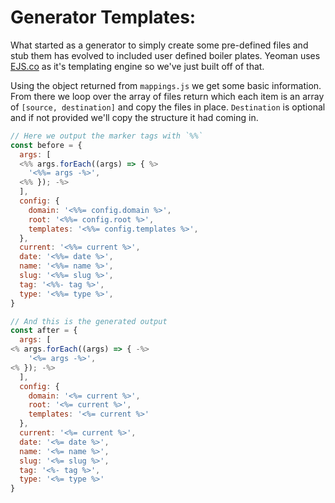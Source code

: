 # Generator Templates:
What started as a generator to simply create some pre-defined files and stub them has evolved to included user defined boiler plates. Yeoman uses [EJS.co](http://ejs.co/) as it's templating engine so we've just built off of that.

Using the object returned from `mappings.js` we get some basic information. From there we loop over the array of files return which each item is an array of `[source, destination]` and copy the files in place. `Destination` is optional and if not provided we'll copy the structure it had coming in.


```js
// Here we output the marker tags with `%%`
const before = {
  args: [
  <%% args.forEach((args) => { %>
    '<%%= args -%>',
  <%% }); -%>
  ],
  config: {
    domain: '<%%= config.domain %>',
    root: '<%%= config.root %>',
    templates: '<%%= config.templates %>',
  },
  current: '<%%= current %>',
  date: '<%%= date %>',
  name: '<%%= name %>',
  slug: '<%%= slug %>',
  tag: '<%%- tag %>',
  type: '<%%= type %>',
}

// And this is the generated output
const after = {
  args: [
<% args.forEach((args) => { -%>
    '<%= args -%>',
<% }); -%>
  ],
  config: {
    domain: '<%= current %>',
    root: '<%= current %>',
    templates: '<%= current %>'
  },
  current: '<%= current %>',
  date: '<%= date %>',
  name: '<%= name %>',
  slug: '<%= slug %>',
  tag: '<%- tag %>',
  type: '<%= type %>'
}
```
